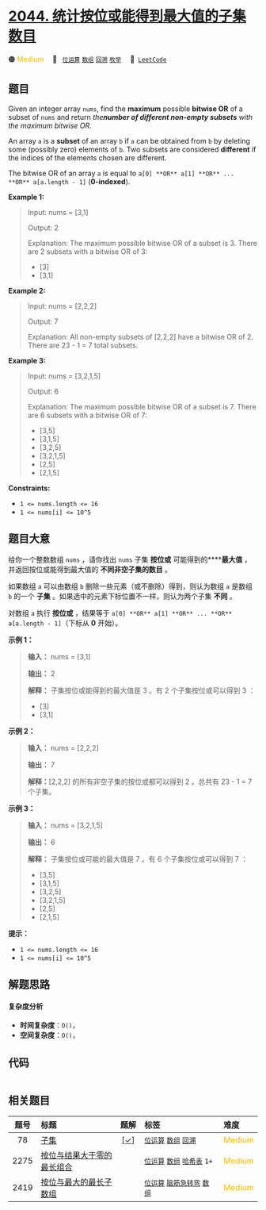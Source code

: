 # [2044. 统计按位或能得到最大值的子集数目](https://leetcode.com/problems/count-number-of-maximum-bitwise-or-subsets)

🟠 <font color=#ffb800>Medium</font>&emsp; 🔖&ensp; [`位运算`](/leetcode/outline/tag/bit-manipulation.md) [`数组`](/leetcode/outline/tag/array.md) [`回溯`](/leetcode/outline/tag/backtracking.md) [`枚举`](/leetcode/outline/tag/enumeration.md)&emsp; 🔗&ensp;[`LeetCode`](https://leetcode.com/problems/count-number-of-maximum-bitwise-or-subsets)

## 题目

Given an integer array `nums`, find the **maximum** possible **bitwise OR** of
a subset of `nums` and return _the**number of different non-empty subsets**
with the maximum bitwise OR_.

An array `a` is a **subset** of an array `b` if `a` can be obtained from `b`
by deleting some (possibly zero) elements of `b`. Two subsets are considered
**different** if the indices of the elements chosen are different.

The bitwise OR of an array `a` is equal to `a[0] **OR** a[1] **OR** ... **OR**
a[a.length - 1]` (**0-indexed**).



**Example 1:**

> Input: nums = [3,1]
> 
> Output: 2
> 
> Explanation: The maximum possible bitwise OR of a subset is 3. There are 2 subsets with a bitwise OR of 3:
> - [3]
> - [3,1]

**Example 2:**

> Input: nums = [2,2,2]
> 
> Output: 7
> 
> Explanation: All non-empty subsets of [2,2,2] have a bitwise OR of 2. There are 23 - 1 = 7 total subsets.

**Example 3:**

> Input: nums = [3,2,1,5]
> 
> Output: 6
> 
> Explanation: The maximum possible bitwise OR of a subset is 7. There are 6 subsets with a bitwise OR of 7:
> - [3,5]
> - [3,1,5]
> - [3,2,5]
> - [3,2,1,5]
> - [2,5]
> - [2,1,5]



**Constraints:**

  * `1 <= nums.length <= 16`
  * `1 <= nums[i] <= 10^5`


## 题目大意

给你一个整数数组 `nums` ，请你找出 `nums` 子集 **按位或** 可能得到的******最大值** ，并返回按位或能得到最大值的
**不同非空子集的数目** 。

如果数组 `a` 可以由数组 `b` 删除一些元素（或不删除）得到，则认为数组 `a` 是数组 `b` 的一个 **子集**
。如果选中的元素下标位置不一样，则认为两个子集 **不同** 。

对数组 `a` 执行 **按位或**  ，结果等于 `a[0] **OR** a[1] **OR** ... **OR** a[a.length -
1]`（下标从 **0** 开始）。



**示例 1：**

> 
> 
> 
> 
> 
> **输入：** nums = [3,1]
> 
> **输出：** 2
> 
> **解释：** 子集按位或能得到的最大值是 3 。有 2 个子集按位或可以得到 3 ：
> - [3]
> - [3,1]
> 
> 

**示例 2：**

> 
> 
> 
> 
> 
> **输入：** nums = [2,2,2]
> 
> **输出：** 7
> 
> **解释：**[2,2,2] 的所有非空子集的按位或都可以得到 2 。总共有 23 - 1 = 7 个子集。
> 
> 

**示例 3：**

> 
> 
> 
> 
> 
> **输入：** nums = [3,2,1,5]
> 
> **输出：** 6
> 
> **解释：** 子集按位或可能的最大值是 7 。有 6 个子集按位或可以得到 7 ：
> - [3,5]
> - [3,1,5]
> - [3,2,5]
> - [3,2,1,5]
> - [2,5]
> - [2,1,5]



**提示：**

  * `1 <= nums.length <= 16`
  * `1 <= nums[i] <= 10^5`


## 解题思路

#### 复杂度分析

- **时间复杂度**：`O()`，
- **空间复杂度**：`O()`，

## 代码

```javascript

```

## 相关题目

<!-- prettier-ignore -->
| 题号 | 标题 | 题解 | 标签 | 难度 |
| :------: | :------ | :------: | :------ | :------ |
| 78 | [子集](https://leetcode.com/problems/subsets) | [[✓]](https://2xiao.github.io/leetcode-js/leetcode/problem/0078) |  [`位运算`](/leetcode/outline/tag/bit-manipulation.md) [`数组`](/leetcode/outline/tag/array.md) [`回溯`](/leetcode/outline/tag/backtracking.md) | <font color=#ffb800>Medium</font> |
| 2275 | [按位与结果大于零的最长组合](https://leetcode.com/problems/largest-combination-with-bitwise-and-greater-than-zero) |  |  [`位运算`](/leetcode/outline/tag/bit-manipulation.md) [`数组`](/leetcode/outline/tag/array.md) [`哈希表`](/leetcode/outline/tag/hash-table.md) `1+` | <font color=#ffb800>Medium</font> |
| 2419 | [按位与最大的最长子数组](https://leetcode.com/problems/longest-subarray-with-maximum-bitwise-and) |  |  [`位运算`](/leetcode/outline/tag/bit-manipulation.md) [`脑筋急转弯`](/leetcode/outline/tag/brainteaser.md) [`数组`](/leetcode/outline/tag/array.md) | <font color=#ffb800>Medium</font> |

<style>
.blue {
    background-color: #096dd9;
    padding: 0.25rem 0.5rem;
    margin: 0;
    font-size: 0.85em;
    border-radius: 3px;
    color: white;
    font-weight: 500;
}
table th:first-of-type { width: 10%; }
table th:nth-of-type(2) { width: 35%; }
table th:nth-of-type(3) { width: 10%; }
table th:nth-of-type(4) { width: 35%; }
table th:nth-of-type(5) { width: 10%; }
</style>

